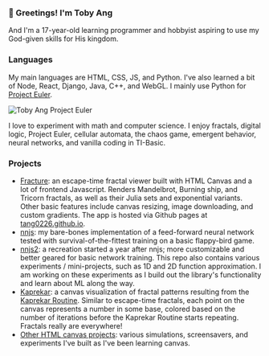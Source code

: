 ### 👋 Greetings! I'm Toby Ang  
And I'm a 17-year-old learning programmer and hobbyist aspiring to use my God-given skills for His kingdom.

### Languages
My main languages are HTML, CSS, JS, and Python. I've also learned a bit of Node, React, Django, Java, C++, and WebGL.
I mainly use Python for [Project Euler](https://github.com/tang0226/projectEuler).

![Toby Ang Project Euler](https://projecteuler.net/profile/tang0226.png "tang0226 Project Euler")

I love to experiment with math and computer science. I enjoy fractals, digital logic, Project Euler, cellular automata, the chaos game, emergent behavior, neural networks, and vanilla coding in TI-Basic.

### Projects
* [Fracture](https://github.com/tang0226/fracture): an escape-time fractal viewer built with HTML Canvas and a lot of frontend Javascript. Renders Mandelbrot, Burning ship, and Tricorn fractals, as well as their Julia sets and exponential variants. Other basic features include canvas resizing, image downloading, and custom gradients. The app is hosted via Github pages at [tang0226.github.io](https://tang0226.github.io/fracture/src/main).
* [nnjs](https://github.com/tang0226/nnjs): my bare-bones implementation of a feed-forward neural network tested with survival-of-the-fittest training on a basic flappy-bird game.
* [nnjs2](https://github.com/tang0226/nnjs2/tree/main): a recreation started a year after nnjs; more customizable and better geared for basic network training. This repo also contains various experiments / mini-projects, such as 1D and 2D function approximation. I am working on these experiments as I build out the library's functionality and learn about ML along the way.
* [Kaprekar](https://github.com/tang0226/kaprekar): a canvas visualization of fractal patterns resulting from the [Kaprekar Routine](https://en.wikipedia.org/wiki/Kaprekar%27s_routine). Similar to escape-time fractals, each point on the canvas represents a number in some base, colored based on the number of iterations before the Kaprekar Routine starts repeating. Fractals really are everywhere!
* [Other HTML canvas projects](https://github.com/tang0226/canvas-projects): various simulations, screensavers, and experiments I've built as I've been learning canvas.

<!--
**tang0226/tang0226** is a ✨ _special_ ✨ repository because its `README.md` (this file) appears on your GitHub profile.

Here are some ideas to get you started:

- 🔭 I’m currently working on ...
- 🌱 I’m currently learning ...
- 👯 I’m looking to collaborate on ...
- 🤔 I’m looking for help with ...
- 💬 Ask me about ...
- 📫 How to reach me: ...
- 😄 Pronouns: ...
- ⚡ Fun fact: ...
-->
